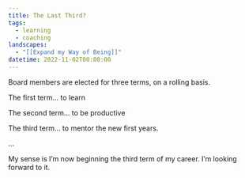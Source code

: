 ```yaml
---
title: The Last Third?
tags:
  - learning
  - coaching
landscapes:
  - "[[Expand my Way of Being]]"
datetime: 2022-11-02T00:00:00
---
```

Board members are elected for three terms, on a rolling basis.

The first term... to learn

The second term... to be productive

The third term... to mentor the new first years.

...

My sense is I’m now beginning the third term of my career. I’m looking forward to it.
